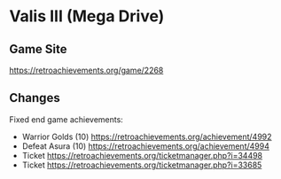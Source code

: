 # Valis III (Mega Drive)

## Game Site
https://retroachievements.org/game/2268

## Changes
Fixed end game achievements:
* Warrior Golds (10) https://retroachievements.org/achievement/4992
* Defeat Asura (10) https://retroachievements.org/achievement/4994
* Ticket https://retroachievements.org/ticketmanager.php?i=34498
* Ticket https://retroachievements.org/ticketmanager.php?i=33685